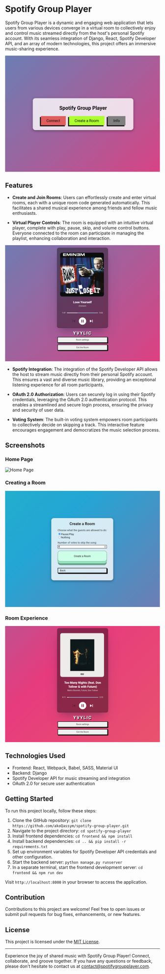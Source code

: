 # Spotify Group Player

Spotify Group Player is a dynamic and engaging web application that lets users from various devices converge in a virtual room to collectively enjoy and control music streamed directly from the host's personal Spotify account. With its seamless integration of Django, React, Spotify Developer API, and an array of modern technologies, this project offers an immersive music-sharing experience.

![Homepage](/screenshots/homepage.png)

## Features

- **Create and Join Rooms**: Users can effortlessly create and enter virtual rooms, each with a unique room code generated automatically. This facilitates a shared musical experience among friends and fellow music enthusiasts.

- **Virtual Player Controls**: The room is equipped with an intuitive virtual player, complete with play, pause, skip, and volume control buttons. Everyone connected to the room can participate in managing the playlist, enhancing collaboration and interaction.

![Room](/screenshots/room.png)

- **Spotify Integration**: The integration of the Spotify Developer API allows the host to stream music directly from their personal Spotify account. This ensures a vast and diverse music library, providing an exceptional listening experience for all room participants.

- **OAuth 2.0 Authorization**: Users can securely log in using their Spotify credentials, leveraging the OAuth 2.0 authentication protocol. This enables a streamlined and secure login process, ensuring the privacy and security of user data.

- **Voting System**: The built-in voting system empowers room participants to collectively decide on skipping a track. This interactive feature encourages engagement and democratizes the music selection process.

## Screenshots

### Home Page

![Home Page](/screenshots/home.png)

### Creating a Room

![Create Room](/screenshots/create-room.png)

### Room Experience

![Room Experience](/screenshots/room-experience.png)

## Technologies Used

- Frontend: React, Webpack, Babel, SASS, Material UI
- Backend: Django
- Spotify Developer API for music streaming and integration
- OAuth 2.0 for secure user authentication

## Getting Started

To run this project locally, follow these steps:

1. Clone the GitHub repository: `git clone https://github.com/akoQassym/spotify-group-player.git`
2. Navigate to the project directory: `cd spotify-group-player`
3. Install frontend dependencies: `cd frontend && npm install`
4. Install backend dependencies: `cd .. && pip install -r requirements.txt`
5. Set up environment variables for Spotify Developer API credentials and other configuration.
6. Start the backend server: `python manage.py runserver`
7. In a separate terminal, start the frontend development server: `cd frontend && npm run dev`

Visit `http://localhost:8000` in your browser to access the application.

## Contribution

Contributions to this project are welcome! Feel free to open issues or submit pull requests for bug fixes, enhancements, or new features.

## License

This project is licensed under the [MIT License](/LICENSE).

---

Experience the joy of shared music with Spotify Group Player! Connect, collaborate, and groove together. If you have any questions or feedback, please don't hesitate to contact us at [contact@spotifygroupplayer.com](mailto:contact@spotifygroupplayer.com).
